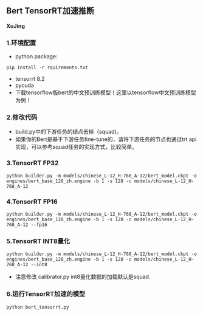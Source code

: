 ## Bert TensorRT加速推断

**XuJing**

### 1.环境配置

+ python package:
```
pip install -r rquirements.txt
```
+ tensorrt 8.2
+ pycuda
+ 下载tensorflow版bert的中文预训练模型！这里以tensorflow中文预训练模型为例！

### 2.修改代码

+ build.py中的下游任务的结点去掉（squad)。
+ 如果你的Bert是基于下游任务fine-tune的，请将下游任务的节点也通过trt api实现，可以参考squad任务的实现方式，比较简单。


### 3.TensorRT FP32

```
python builder.py -m models/chinese_L-12_H-768_A-12/bert_model.ckpt -o engines/bert_base_128_zh.engine -b 1 -s 128 -c models/chinese_L-12_H-768_A-12
```

### 4.TensorRT FP16

```
python builder.py -m models/chinese_L-12_H-768_A-12/bert_model.ckpt -o engines/bert_base_128_zh.engine -b 1 -s 128 -c models/chinese_L-12_H-768_A-12 --fp16

```

### 5.TensorRT INT8量化

```
python builder.py -m models/chinese_L-12_H-768_A-12/bert_model.ckpt -o engines/bert_base_128_zh.engine -b 1 -s 128 -c models/chinese_L-12_H-768_A-12 --int8
```

+ 注意修改 calibrator.py int8量化数据的加载默认是squad.


### 6.运行TensorRT加速的模型

```
python bert_tensorrt.py

```